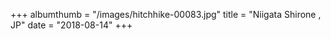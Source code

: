 +++
albumthumb = "/images/hitchhike-00083.jpg"
title = "Niigata Shirone , JP"
date = "2018-08-14"
+++
